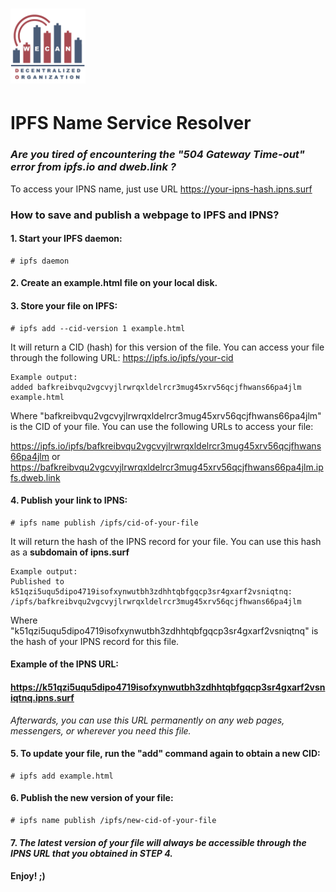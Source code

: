 # <img src="wecando.svg" alt="WeCanDO" height="120px">
# IPFS Name Service Resolver

### _Are you tired of encountering the "504 Gateway Time-out" error from ipfs.io and dweb.link ?_

To access your IPNS name, just use URL https://your-ipns-hash.ipns.surf

### How to save and publish a webpage to IPFS and IPNS?

#### 1. Start your IPFS daemon:
```
# ipfs daemon
```

#### 2. Create an example.html file on your local disk.

#### 3. Store your file on IPFS:
```
# ipfs add --cid-version 1 example.html
```
It will return a CID (hash) for this version of the file. You can access your file through the following URL: https://ipfs.io/ipfs/your-cid 
```
Example output:
added bafkreibvqu2vgcvyjlrwrqxldelrcr3mug45xrv56qcjfhwans66pa4jlm example.html
```
Where "bafkreibvqu2vgcvyjlrwrqxldelrcr3mug45xrv56qcjfhwans66pa4jlm" is the CID of your file.
You can use the following URLs to access your file:

https://ipfs.io/ipfs/bafkreibvqu2vgcvyjlrwrqxldelrcr3mug45xrv56qcjfhwans66pa4jlm
or
https://bafkreibvqu2vgcvyjlrwrqxldelrcr3mug45xrv56qcjfhwans66pa4jlm.ipfs.dweb.link
#### 4. Publish your link to IPNS:
```
# ipfs name publish /ipfs/cid-of-your-file
```
It will return the hash of the IPNS record for your file. You can use this hash as a **subdomain of ipns.surf**
```
Example output:
Published to k51qzi5uqu5dipo4719isofxynwutbh3zdhhtqbfgqcp3sr4gxarf2vsniqtnq: /ipfs/bafkreibvqu2vgcvyjlrwrqxldelrcr3mug45xrv56qcjfhwans66pa4jlm
```
Where "k51qzi5uqu5dipo4719isofxynwutbh3zdhhtqbfgqcp3sr4gxarf2vsniqtnq" is the hash of your IPNS record for this file.
#### Example of the IPNS URL:
#### https://k51qzi5uqu5dipo4719isofxynwutbh3zdhhtqbfgqcp3sr4gxarf2vsniqtnq.ipns.surf
_Afterwards, you can use this URL permanently on any web pages, messengers, or wherever you need this file._

#### 5. To update your file, run the "add" command again to obtain a new CID:
```
# ipfs add example.html
```
#### 6. Publish the new version of your file:
```
# ipfs name publish /ipfs/new-cid-of-your-file
```

#### 7. _The latest version of your file will always be accessible through the IPNS URL that you obtained in STEP 4._

#### Enjoy! ;)
